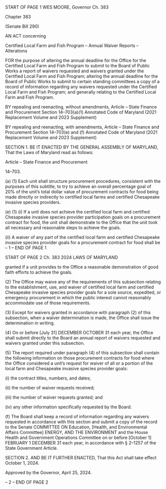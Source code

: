 START OF PAGE 1
WES MOORE, Governor Ch. 383

Chapter 383

(Senate Bill 290)

AN ACT concerning

Certified Local Farm and Fish Program – Annual Waiver Reports – Alterations

FOR the purpose of altering the annual deadline for the Office for the Certified Local Farm
and Fish Program to submit to the Board of Public Works a report of waivers
requested and waivers granted under the Certified Local Farm and Fish Program;
altering the annual deadline for the Board of Public Works to submit to certain
standing committees a copy of a record of information regarding any waivers
requested under the Certified Local Farm and Fish Program; and generally relating
to the Certified Local Farm and Fish Program.

BY repealing and reenacting, without amendments,
Article – State Finance and Procurement
Section 14–703(a)(1)
Annotated Code of Maryland
(2021 Replacement Volume and 2023 Supplement)

BY repealing and reenacting, with amendments,
Article – State Finance and Procurement
Section 14–703(e) and (f)
Annotated Code of Maryland
(2021 Replacement Volume and 2023 Supplement)

SECTION 1. BE IT ENACTED BY THE GENERAL ASSEMBLY OF MARYLAND,
That the Laws of Maryland read as follows:

Article – State Finance and Procurement

14–703.

(a) (1) Each unit shall structure procurement procedures, consistent with the
purposes of this subtitle, to try to achieve an overall percentage goal of 20% of the unit’s
total dollar value of procurement contracts for food being made directly or indirectly to
certified local farms and certified Chesapeake invasive species providers.

(e) (1) (i) If a unit does not achieve the certified local farm and certified
Chesapeake invasive species provider participation goals on a procurement contract for
food, the unit shall demonstrate to the Office that the unit took all necessary and
reasonable steps to achieve the goals.

(ii) A waiver of any part of the certified local farm and certified
Chesapeake invasive species provider goals for a procurement contract for food shall be
– 1 –
END OF PAGE 1

START OF PAGE 2
Ch. 383 2024 LAWS OF MARYLAND

granted if a unit provides to the Office a reasonable demonstration of good faith efforts to
achieve the goals.

(2) The Office may waive any of the requirements of this subsection
relating to the establishment, use, and waiver of certified local farm and certified
Chesapeake invasive species provider goals for a sole source, expedited, or emergency
procurement in which the public interest cannot reasonably accommodate use of those
requirements.

(3) Except for waivers granted in accordance with paragraph (2) of this
subsection, when a waiver determination is made, the Office shall issue the determination
in writing.

(4) On or before [July 31] DECEMBER OCTOBER 31 each year, the Office
shall submit directly to the Board an annual report of waivers requested and waivers
granted under this subsection.

(5) The report required under paragraph (4) of this subsection shall contain
the following information on those procurement contracts for food where the Office
considered a unit’s request for waiver of all or a portion of the local farm and Chesapeake
invasive species provider goals:

(i) the contract titles, numbers, and dates;

(ii) the number of waiver requests received;

(iii) the number of waiver requests granted; and

(iv) any other information specifically requested by the Board.

(f) The Board shall keep a record of information regarding any waivers requested
in accordance with this section and submit a copy of the record to the Senate COMMITTEE
ON Education, [Health, and Environmental Affairs Committee] ENERGY, AND THE
ENVIRONMENT and the House Health and Government Operations Committee on or
before [October 1] FEBRUARY 1 DECEMBER 31 each year, in accordance with § 2–1257 of
the State Government Article.

SECTION 2. AND BE IT FURTHER ENACTED, That this Act shall take effect
October 1, 2024.

Approved by the Governor, April 25, 2024.

– 2 –
END OF PAGE 2